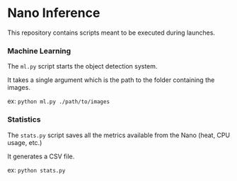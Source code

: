 # Nano Inference

This repository contains scripts meant to be executed during launches.

### Machine Learning
The `ml.py` script starts the object detection system.

It takes a single argument which is the path to the folder containing the images.

ex: `python ml.py ./path/to/images`

### Statistics
The `stats.py` script saves all the metrics available from the Nano (heat, CPU usage, etc.)

It generates a CSV file.

ex: `python stats.py`
